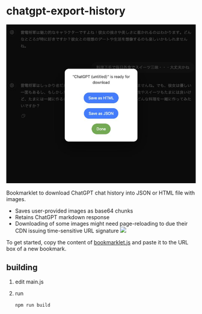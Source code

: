 # chatgpt-export-history

![](imgs/example.jpg)

Bookmarklet to download ChatGPT chat history into JSON or HTML file with images.

- Saves user-provided images as base64 chunks
- Retains ChatGPT markdown response
- Downloading of some images might need page-reloading to due their CDN issuing time-sensitive URL signature
  ![](imgs/bookmark.jpg)

To get started, copy the content of [bookmarklet.js](https://raw.githubusercontent.com/cocoabox/chatgpt-export-history/refs/heads/main/build/bookmarklet.js) and paste it to the URL box of a new bookmark.

## building

1. edit main.js

2. run 

    ```
    npm run build
    ```

